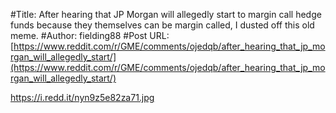 #Title: After hearing that JP Morgan will allegedly start to margin call hedge funds because they themselves can be margin called, I dusted off this old meme.
#Author: fielding88
#Post URL: [https://www.reddit.com/r/GME/comments/ojedqb/after_hearing_that_jp_morgan_will_allegedly_start/](https://www.reddit.com/r/GME/comments/ojedqb/after_hearing_that_jp_morgan_will_allegedly_start/)


https://i.redd.it/nyn9z5e82za71.jpg